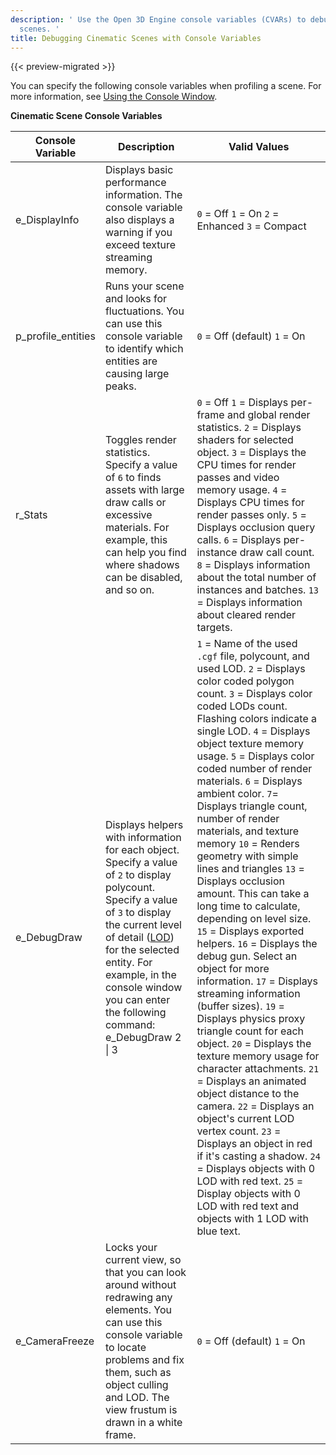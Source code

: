 ```yaml
---
description: ' Use the Open 3D Engine console variables (CVARs) to debug your cinematic
  scenes. '
title: Debugging Cinematic Scenes with Console Variables
---
```


{{< preview-migrated >}}

You can specify the following console variables when profiling a scene. For more information, see [Using the Console Window](/docs/user-guide/editor/console.md).


**Cinematic Scene Console Variables**

| Console Variable | Description | Valid Values |
| --- | --- | --- |
| e\_DisplayInfo |  Displays basic performance information. The console variable also displays a warning if you exceed texture streaming memory.  |  `0` = Off `1` = On `2` = Enhanced `3` = Compact  |
| p\_profile\_entities |  Runs your scene and looks for fluctuations. You can use this console variable to identify which entities are causing large peaks.  |  `0` = Off (default) `1` = On   |
| r\_Stats |  Toggles render statistics. Specify a value of `6` to finds assets with large draw calls or excessive materials.  For example, this can help you find where shadows can be disabled, and so on.  |  `0` = Off `1` = Displays per\-frame and global render statistics. `2` = Displays shaders for selected object. `3` = Displays the CPU times for render passes and video memory usage. `4` = Displays CPU times for render passes only. `5` = Displays occlusion query calls. `6` = Displays per\-instance draw call count. `8` = Displays information about the total number of instances and batches. `13` = Displays information about cleared render targets.  |
| e\_DebugDraw |  Displays helpers with information for each object. Specify a value of `2` to display polycount. Specify a value of `3` to display the current level of detail ([LOD](/docs/userguide/ly-glos-chap#lod)) for the selected entity. For example, in the console window you can enter the following command:  e\_DebugDraw 2 \| 3  |   `1` = Name of the used `.cgf` file, polycount, and used LOD.  `2` = Displays color coded polygon count.  `3` = Displays color coded LODs count. Flashing colors indicate a single LOD.  `4` = Displays object texture memory usage.  `5` = Displays color coded number of render materials.  `6` = Displays ambient color.  `7`= Displays triangle count, number of render materials, and texture memory `10` = Renders geometry with simple lines and triangles `13` = Displays occlusion amount.   This can take a long time to calculate, depending on level size.   `15` = Displays exported helpers. `16` = Displays the debug gun. Select an object for more information. `17` = Displays streaming information (buffer sizes). `19` = Displays physics proxy triangle count for each object. `20` = Displays the texture memory usage for character attachments. `21` = Displays an animated object distance to the camera. `22` = Displays an object's current LOD vertex count. `23` = Displays an object in red if it's casting a shadow. `24` = Displays objects with 0 LOD with red text. `25` = Display objects with 0 LOD with red text and objects with 1 LOD with blue text.  |
| e\_CameraFreeze |  Locks your current view, so that you can look around without redrawing any elements. You can use this console variable to locate problems and fix them, such as object culling and LOD. The view frustum is drawn in a white frame.  |  `0` = Off (default) `1` = On   |
